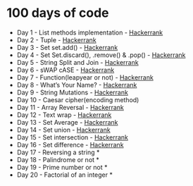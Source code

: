 # 100 days of code

- Day 1 - List methods implementation - <a href="https://www.hackerrank.com/challenges/python-lists?isFullScreen=true">Hackerrank</a>
- Day 2 - Tuple - <a href="https://www.hackerrank.com/challenges/python-tuples?isFullScreen=true">Hackerrank</a>
- Day 3 - Set set.add() - <a href="https://www.hackerrank.com/challenges/py-set-add?isFullScreen=true">Hackerrank</a>
- Day 4 - Set Set.discard(), .remove() & .pop() - <a href="https://www.hackerrank.com/challenges/py-set-discard-remove-pop?isFullScreen=true">Hackerrank</a>
- Day 5 - String Split and Join - <a href="https://www.hackerrank.com/challenges/python-string-split-and-join?isFullScreen=true">Hackerrank</a>
- Day 6 - sWAP cASE - <a href="https://www.hackerrank.com/challenges/swap-case?isFullScreen=true">Hackerrank</a>
- Day 7 - Function(leapyear or not) - <a href="https://www.hackerrank.com/challenges/write-a-function/problem?isFullScreen=true">Hackerrank</a>
- Day 8 - What’s Your Name? - <a href="https://www.hackerrank.com/challenges/whats-your-name/problem?isFullScreen=true">Hackerrank</a>
- Day 9 - String Mutations - <a href="https://www.hackerrank.com/challenges/python-mutations/problem?isFullScreen=true">Hackerrank</a>
- Day 10 - Caesar cipher(encoding method)
- Day 11 - Array Reversal - <a href="https://www.hackerrank.com/challenges/arrays-ds/problem?isFullScreen=true">Hackerrank</a>
- Day 12 - Text wrap - <a href="https://www.hackerrank.com/challenges/text-wrap/problem?isFullScreen=true">Hackerrank</a>
- Day 13 - Set Average - <a href="https://www.hackerrank.com/challenges/py-introduction-to-sets/problem?isFullScreen=true">Hackerrank</a>
- Day 14 - Set union - <a href="https://www.hackerrank.com/challenges/py-set-union?isFullScreen=true">Hackerrank</a>
- Day 15 - Set intersection - <a href="https://www.hackerrank.com/challenges/py-set-intersection-operation/problem?isFullScreen=true">Hackerrank</a>
- Day 16 - Set difference - <a href="https://www.hackerrank.com/challenges/py-set-difference-operation/problem?isFullScreen=true">Hackerrank</a>
- Day 17 - Reversing a string \*
- Day 18 - Palindrome or not \*
- Day 19 - Prime number or not \*
- Day 20 - Factorial of an integer \*
